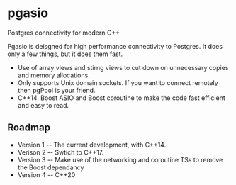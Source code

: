 # pgasio

Postgres connectivity for modern C++

Pgasio is deisgned for high performance connectivity to Postgres. It does only a few things, but it does them fast.

* Use of array views and stirng views to cut down on unnecessary copies and memory allocations.
* Only supports Unix domain sockets. If you want to connect remotely then pgPool is your friend.
* C++14, Boost ASIO and Boost coroutine to make the code fast efficient and easy to read.

## Roadmap

* Version 1 -- The current development, with C++14.
* Verison 2 -- Swtich to C++17.
* Version 3 -- Make use of the networking and coroutine TSs to remove the Boost dependancy
* Version 4 -- C++20

